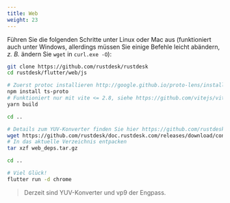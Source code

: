 ```yaml
---
title: Web 
weight: 23
---
```


Führen Sie die folgenden Schritte unter Linux oder Mac aus (funktioniert auch unter Windows, allerdings müssen Sie einige Befehle leicht abändern, *z. B.* ändern Sie `wget` in `curl.exe -O`):

```sh
git clone https://github.com/rustdesk/rustdesk
cd rustdesk/flutter/web/js

# Zuerst protoc installieren http://google.github.io/proto-lens/installing-protoc.html
npm install ts-proto
# Funktioniert nur mit vite <= 2.8, siehe https://github.com/vitejs/vite/blob/main/docs/guide/build.md#chunking-strategy
yarn build

cd ..

# Details zum YUV-Konverter finden Sie hier https://github.com/rustdesk/rustdesk/issues/364#issuecomment-1023562050
wget https://github.com/rustdesk/doc.rustdesk.com/releases/download/console/web_deps.tar.gz
# In das aktuelle Verzeichnis entpacken
tar xzf web_deps.tar.gz

cd ..

# Viel Glück!
flutter run -d chrome
```

> Derzeit sind YUV-Konverter und vp9 der Engpass.
